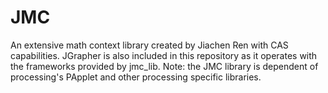 # JMC
An extensive math context library created by Jiachen Ren with CAS capabilities. JGrapher is also included in this repository as it operates with the frameworks provided by jmc_lib.
Note: the JMC library is dependent of processing's PApplet and other processing specific libraries.
